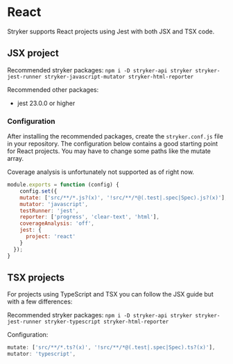 # React
Stryker supports React projects using Jest with both JSX and TSX code.

## JSX project
Recommended stryker packages: `npm i -D stryker-api stryker stryker-jest-runner stryker-javascript-mutator stryker-html-reporter`

Recommended other packages: 
* jest 23.0.0 or higher

### Configuration
After installing the recommended packages, create the `stryker.conf.js` file in your repository. 
The configuration below contains a good starting point for React projects. 
You may have to change some paths like the mutate array. 

Coverage analysis is unfortunately not supported as of right now.
```js
module.exports = function (config) {
    config.set({
    mutate: ['src/**/*.js?(x)', '!src/**/*@(.test|.spec|Spec).js?(x)'],
    mutator: 'javascript',
    testRunner: 'jest',
    reporter: ['progress', 'clear-text', 'html'],
    coverageAnalysis: 'off',
    jest: {
      project: 'react'
    }
  });
}
```

## TSX projects
For projects using TypeScript and TSX you can follow the JSX guide but with a few differences:

Recommended stryker packages: `npm i -D stryker-api stryker stryker-jest-runner stryker-typescript stryker-html-reporter`

Configuration:
```js
mutate: ['src/**/*.ts?(x)', '!src/**/*@(.test|.spec|Spec).ts?(x)'],
mutator: 'typescript',
```
